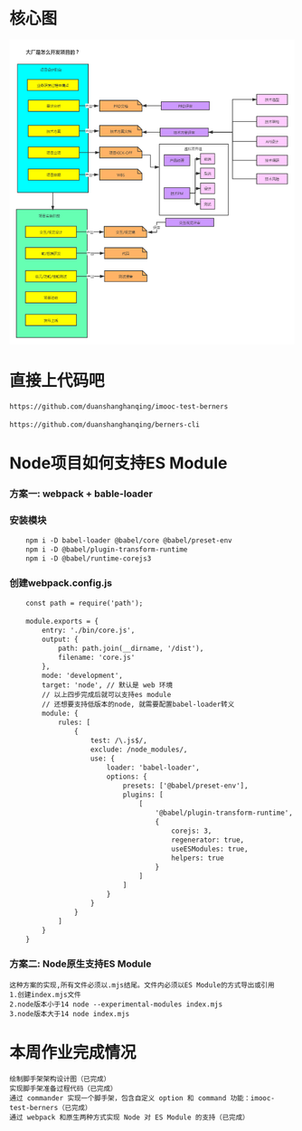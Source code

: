 # 核心图
![](./images/dachang.png)  

# 直接上代码吧

    https://github.com/duanshanghanqing/imooc-test-berners

    https://github.com/duanshanghanqing/berners-cli

# Node项目如何支持ES Module
### 方案一: webpack + bable-loader
### 安装模块

        npm i -D babel-loader @babel/core @babel/preset-env
        npm i -D @babel/plugin-transform-runtime
        npm i -D @babel/runtime-corejs3

### 创建webpack.config.js
        const path = require('path');

        module.exports = {
            entry: './bin/core.js',
            output: {
                path: path.join(__dirname, '/dist'),
                filename: 'core.js'
            },
            mode: 'development',
            target: 'node', // 默认是 web 环境 
            // 以上四步完成后就可以支持es module
            // 还想要支持低版本的node, 就需要配置babel-loader转义
            module: {
                rules: [
                    {
                        test: /\.js$/,
                        exclude: /node_modules/,
                        use: {
                            loader: 'babel-loader',
                            options: {
                                presets: ['@babel/preset-env'],
                                plugins: [
                                    [
                                        '@babel/plugin-transform-runtime',
                                        {
                                            corejs: 3,
                                            regenerator: true,
                                            useESModules: true,
                                            helpers: true
                                        }
                                    ]
                                ]
                            }
                        }
                    }
                ]
            }
        }
### 方案二: Node原生支持ES Module

    这种方案的实现,所有文件必须以.mjs结尾。文件内必须以ES Module的方式导出或引用
    1.创建index.mjs文件
    2.node版本小于14 node --experimental-modules index.mjs
    3.node版本大于14 node index.mjs

# 本周作业完成情况

    绘制脚手架架构设计图（已完成）
    实现脚手架准备过程代码（已完成）
    通过 commander 实现一个脚手架，包含自定义 option 和 command 功能：imooc-test-berners（已完成）
    通过 webpack 和原生两种方式实现 Node 对 ES Module 的支持（已完成）